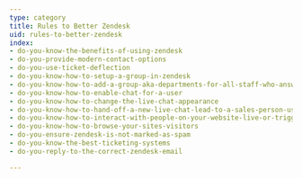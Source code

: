 ```yaml
---
type: category
title: Rules to Better Zendesk
uid: rules-to-better-zendesk
index:
- do-you-know-the-benefits-of-using-zendesk
- do-you-provide-modern-contact-options
- do-you-use-ticket-deflection
- do-you-know-how-to-setup-a-group-in-zendesk
- do-you-know-how-to-add-a-group-aka-departments-for-all-staff-who-answer-live-chats
- do-you-know-how-to-enable-chat-for-a-user
- do-you-know-how-to-change-the-live-chat-appearance
- do-you-know-how-to-hand-off-a-new-live-chat-lead-to-a-sales-person-using-support
- do-you-know-how-to-interact-with-people-on-your-website-live-or-trigger-when-people-land-on-certain-pages
- do-you-know-how-to-browse-your-sites-visitors
- do-you-ensure-zendesk-is-not-marked-as-spam
- do-you-know-the-best-ticketing-systems
- do-you-reply-to-the-correct-zendesk-email

---
```


​​


